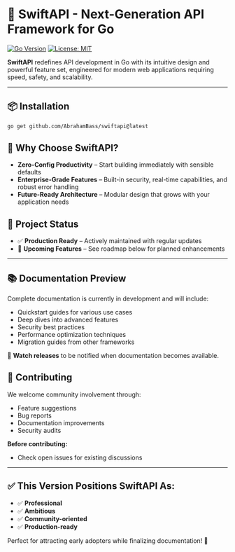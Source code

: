 # 🚀 SwiftAPI - Next-Generation API Framework for Go

[![Go Version](https://img.shields.io/badge/Go-%3E%3D1.21-blue)](https://golang.org/doc/devel/release)
[![License: MIT](https://img.shields.io/badge/License-MIT-blue.svg)](LICENSE)


**SwiftAPI** redefines API development in Go with its intuitive design and powerful feature set, engineered for modern web applications requiring speed, safety, and scalability.

---

## 📦 Installation

```bash
go get github.com/AbrahamBass/swiftapi@latest
```

## 🌟 Why Choose SwiftAPI?

- **Zero-Config Productivity** – Start building immediately with sensible defaults  
- **Enterprise-Grade Features** – Built-in security, real-time capabilities, and robust error handling  
- **Future-Ready Architecture** – Modular design that grows with your application needs  


## 🚧 Project Status

- ✅ **Production Ready** – Actively maintained with regular updates  
- 🔭 **Upcoming Features** – See roadmap below for planned enhancements  

---

## 📚 Documentation Preview

Complete documentation is currently in development and will include:

- Quickstart guides for various use cases  
- Deep dives into advanced features  
- Security best practices  
- Performance optimization techniques  
- Migration guides from other frameworks  

📢 **Watch releases** to be notified when documentation becomes available.

## 🤝 Contributing

We welcome community involvement through:

- Feature suggestions  
- Bug reports  
- Documentation improvements  
- Security audits  

**Before contributing:**

- Check open issues for existing discussions  

---

## ✅ This Version Positions SwiftAPI As:

- ✅ **Professional**  
- ✅ **Ambitious**  
- ✅ **Community-oriented**  
- ✅ **Production-ready**  

Perfect for attracting early adopters while finalizing documentation! 🚀
